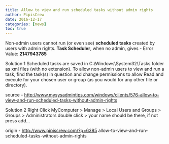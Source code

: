 ```yaml
---
title: Allow to view and run scheduled tasks without admin rights
author: PipisCrew
date: 2016-12-17
categories: [news]
toc: true
---
```


Non-admin users cannot run (or even see) **scheduled tasks** created by users with admin rights. 
**Task Scheduler**, when no admin, gives - Error Value: **2147943785**

Solution 1
Scheduled tasks are saved in C:\Windows\System32\Tasks folder as xml files (with no extension). To allow non-admin users to view and run a task, find the task(s) in question and change permissions to allow Read and execute for your chosen user or group (as you would for any other file or directory).

source - http://www.mysysadmintips.com/windows/clients/576-allow-to-view-and-run-scheduled-tasks-without-admin-rights

Solution 2
Right Click MyComputer > Manage > Local Users and Groups > Groups > Administrators double click > your name should be there, if not press add...

origin - http://www.pipiscrew.com/?p=6385 allow-to-view-and-run-scheduled-tasks-without-admin-rights